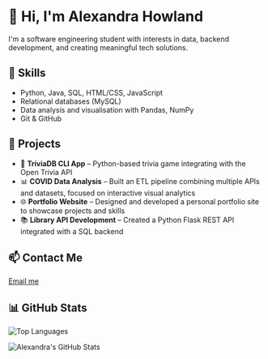 # 👋 Hi, I'm Alexandra Howland

I'm a software engineering student with interests in data, backend development, and creating meaningful tech solutions.

## 🔧 Skills
- Python, Java, SQL, HTML/CSS, JavaScript
- Relational databases (MySQL)
- Data analysis and visualisation with Pandas, NumPy
- Git & GitHub

## 📁 Projects
- 🤖 **TriviaDB CLI App** – Python-based trivia game integrating with the Open Trivia API
- 📊 **COVID Data Analysis** – Built an ETL pipeline combining multiple APIs and datasets, focused on interactive visual analytics
- 🌐 **Portfolio Website** – Designed and developed a personal portfolio site to showcase projects and skills
- 📚 **Library API Development** – Created a Python Flask REST API integrated with a SQL backend

## 📫 Contact Me
[Email me](mailto:alexandra.e.howland@gmail.com)

## 📊 GitHub Stats
 
![Top Languages](https://github-readme-stats.vercel.app/api/top-langs/?username=branticus94&layout=compact)
 
![Alexandra's GitHub Stats](https://github-readme-stats.vercel.app/api?username=branticus94&show_icons=true)
